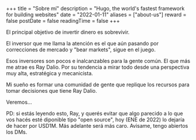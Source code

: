 +++
title = "Sobre mí"
description = "Hugo, the world's fastest framework for building websites"
date = "2022-01-11"
aliases = ["about-us"]
reward = false
postDate = false
readingTime = false
+++

El principal objetivo de invertir dinero es sobrevivir.

El inversor que me llama la atención es el que aún pasando por correcciones de mercado y "bear markets", sigue en el juego.

Esos inversores son pocos e inalcanzables para la gente común. El que más me atrae es Ray Dalio. Por su tendencia a mirar todo desde una perspectiva muy alta, estratégica y mecanicista.

Mi sueño es formar una comunidad de gente que replique los recursos para tomar decisiones que tiene Ray Dalio.

Veremos...

PD: si estás leyendo esto, Ray, y querés evitar que algo parecido a lo que vos hacés esté diponible tipo "open source", hoy (ENE de 2022) lo dejaría de hacer por USD1M. Más adelante será más caro. Avisame, tengo abiertos los DMs.

